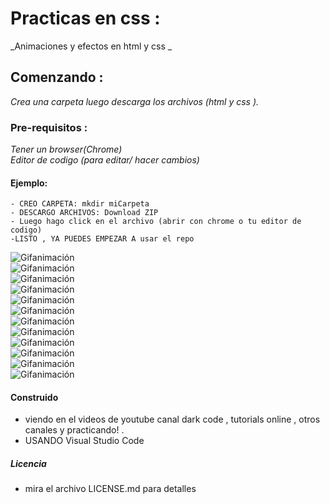 # Practicas en css :
 _Animaciones y efectos en html y css _

## Comenzando :
_Crea una carpeta luego descarga los archivos (html y css )._ 
 

### Pre-requisitos :
_Tener un browser(Chrome)_   
_Editor de codigo (para editar/ hacer cambios)_


#### Ejemplo:
```
- CREO CARPETA: mkdir miCarpeta   
- DESCARGO ARCHIVOS: Download ZIP  
- Luego hago click en el archivo (abrir con chrome o tu editor de codigo)  
-LISTO , YA PUEDES EMPEZAR A usar el repo
```


![Gifanimación ]()  
![Gifanimación ]()  
![Gifanimación ]()  
![Gifanimación ]()  
![Gifanimación ]()  
![Gifanimación ]()  
![Gifanimación ]()  
![Gifanimación ]()  
![Gifanimación ]()  
![Gifanimación ]()  
![Gifanimación ]()  
![Gifanimación ]()  


  





#### Construido
 - viendo en el videos de youtube canal dark code , tutorials online , otros canales  y practicando!  .  
 - USANDO Visual Studio Code  


##### Licencia 
 - mira el archivo LICENSE.md para detalles

